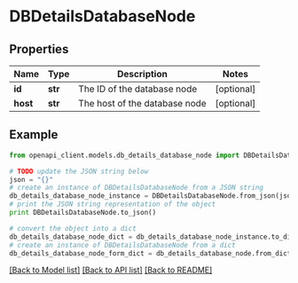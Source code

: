# DBDetailsDatabaseNode


## Properties
Name | Type | Description | Notes
------------ | ------------- | ------------- | -------------
**id** | **str** | The ID of the database node | [optional] 
**host** | **str** | The host of the database node | [optional] 

## Example

```python
from openapi_client.models.db_details_database_node import DBDetailsDatabaseNode

# TODO update the JSON string below
json = "{}"
# create an instance of DBDetailsDatabaseNode from a JSON string
db_details_database_node_instance = DBDetailsDatabaseNode.from_json(json)
# print the JSON string representation of the object
print DBDetailsDatabaseNode.to_json()

# convert the object into a dict
db_details_database_node_dict = db_details_database_node_instance.to_dict()
# create an instance of DBDetailsDatabaseNode from a dict
db_details_database_node_form_dict = db_details_database_node.from_dict(db_details_database_node_dict)
```
[[Back to Model list]](../README.md#documentation-for-models) [[Back to API list]](../README.md#documentation-for-api-endpoints) [[Back to README]](../README.md)


